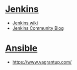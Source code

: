 # [Jenkins](https://jenkins.io/)
- [Jenkins wiki](https://wiki.jenkins-ci.org/display/JENKINS/Home)
- [Jenkins Community Blog](https://jenkins.io/node/)

# [Ansible](https://docs.ansible.com/ansible/index.html)
- https://www.vagrantup.com/
